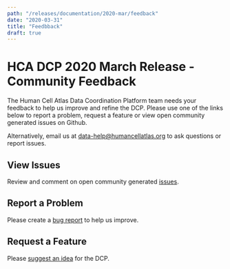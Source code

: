 ```yaml
---
path: "/releases/documentation/2020-mar/feedback"
date: "2020-03-31"
title: "Feedbback"
draft: true
---
```


# HCA DCP 2020 March Release  - Community Feedback

The Human Cell Atlas Data Coordination Platform team needs your feedback to help us improve and refine the DCP. Please use one of the links below to report a problem, request a feature or view open community generated issues on Github.

Alternatively, email us at [data-help@humancellatlas.org](mailto:data-help@humancellatlas.org) to ask questions or report issues.


## View Issues
Review and comment on open community generated [issues](https://github.com/HumanCellAtlas/dcp-feedback/issues).


## Report a Problem

Please create a [bug report](https://github.com/HumanCellAtlas/dcp-feedback/issues/new?template=dcp-feedback---bug-report.md) to help us improve.

## Request a Feature
Please [suggest an idea](https://github.com/HumanCellAtlas/dcp-feedback/issues/new?template=dcp-feedback---feature-request.md) for the DCP.
